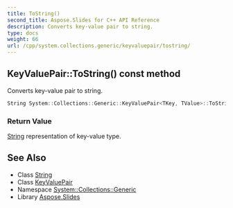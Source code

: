```yaml
---
title: ToString()
second_title: Aspose.Slides for C++ API Reference
description: Converts key-value pair to string.
type: docs
weight: 66
url: /cpp/system.collections.generic/keyvaluepair/tostring/
---
```

## KeyValuePair::ToString() const method


Converts key-value pair to string.

```cpp
String System::Collections::Generic::KeyValuePair<TKey, TValue>::ToString() const
```


### Return Value

[String](../../../system/string/) representation of key-value type.

## See Also

* Class [String](../../system/string/)
* Class [KeyValuePair](./)
* Namespace [System::Collections::Generic](../)
* Library [Aspose.Slides](../../)
